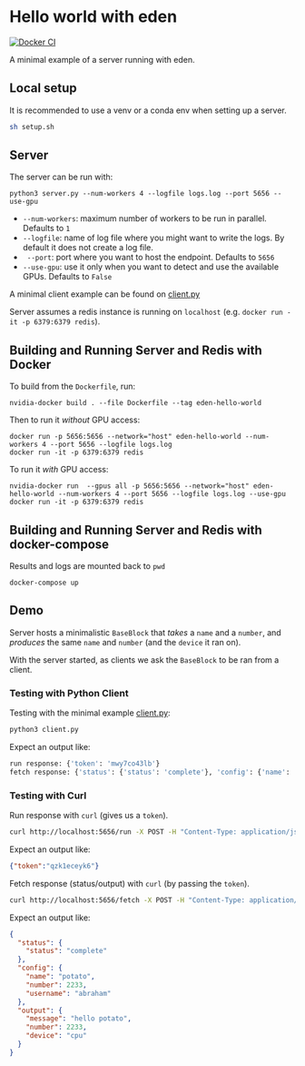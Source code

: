 # Hello world with eden

[![Docker CI](https://github.com/Mayukhdeb/eden-hello-world/actions/workflows/docker-ci.yml/badge.svg)](https://github.com/Mayukhdeb/eden-hello-world/actions/workflows/docker-ci.yml)

A minimal example of a server running with eden.

## Local setup
It is recommended to use a venv or a conda env when setting up a server.

```bash
sh setup.sh
```

## Server

The server can be run with:

```
python3 server.py --num-workers 4 --logfile logs.log --port 5656 --use-gpu
```

- `--num-workers`: maximum number of workers to be run in parallel. Defaults to `1`
- `--logfile`: name of log file where you might want to write the logs. By default it does not create a log file.
- ` --port`: port where you want to host the endpoint. Defaults to `5656`
- `--use-gpu`: use it only when you want to detect and use the available GPUs. Defaults to `False`

A minimal client example can be found on [client.py](https://github.com/Mayukhdeb/eden-hello-world/blob/master/client.py)

Server assumes a redis instance is running on `localhost` (e.g. `docker run -it -p 6379:6379 redis`).

## Building and Running Server and Redis with Docker

To build from the `Dockerfile`, run:

```
nvidia-docker build . --file Dockerfile --tag eden-hello-world
```

Then to run it _without_ GPU access:

```
docker run -p 5656:5656 --network="host" eden-hello-world --num-workers 4 --port 5656 --logfile logs.log
docker run -it -p 6379:6379 redis
```

To run it _with_ GPU access:

```
nvidia-docker run  --gpus all -p 5656:5656 --network="host" eden-hello-world --num-workers 4 --port 5656 --logfile logs.log --use-gpu
docker run -it -p 6379:6379 redis
```

## Building and Running Server and Redis with docker-compose

Results and logs are mounted back to `pwd`

```
docker-compose up
```

## Demo

Server hosts a minimalistic `BaseBlock` that _takes_ a `name` and a `number`, and _produces_ the same `name` and `number` (and the `device` it ran on).

With the server started, as clients we ask the `BaseBlock` to be ran from a client.

### Testing with Python Client

Testing with the minimal example [client.py](https://github.com/Mayukhdeb/eden-hello-world/blob/master/client.py):

```bash
python3 client.py
```

Expect an output like:
```bash
run response: {'token': 'mwy7co43lb'}
fetch response: {'status': {'status': 'complete'}, 'config': {'name': 'potato', 'number': 2233, 'username': 'abraham'}, 'output': {'message': 'hello potato', 'number': 2233, 'device': 'cpu'}}
```

### Testing with Curl

Run response with `curl` (gives us a `token`).

```bash
curl http://localhost:5656/run -X POST -H "Content-Type: application/json" -d '{"name": "potato", "number": 2233, "username": "abraham"}'
```

Expect an output like:
```json
{"token":"qzk1eceyk6"}
```

Fetch response (status/output) with `curl` (by passing the `token`).

```bash
curl http://localhost:5656/fetch -X POST -H "Content-Type: application/json" -d '{"token": "qzk1eceyk6"}'
```

Expect an output like:
```json
{
  "status": {
    "status": "complete"
  },
  "config": {
    "name": "potato",
    "number": 2233,
    "username": "abraham"
  },
  "output": {
    "message": "hello potato",
    "number": 2233,
    "device": "cpu"
  }
}
```
